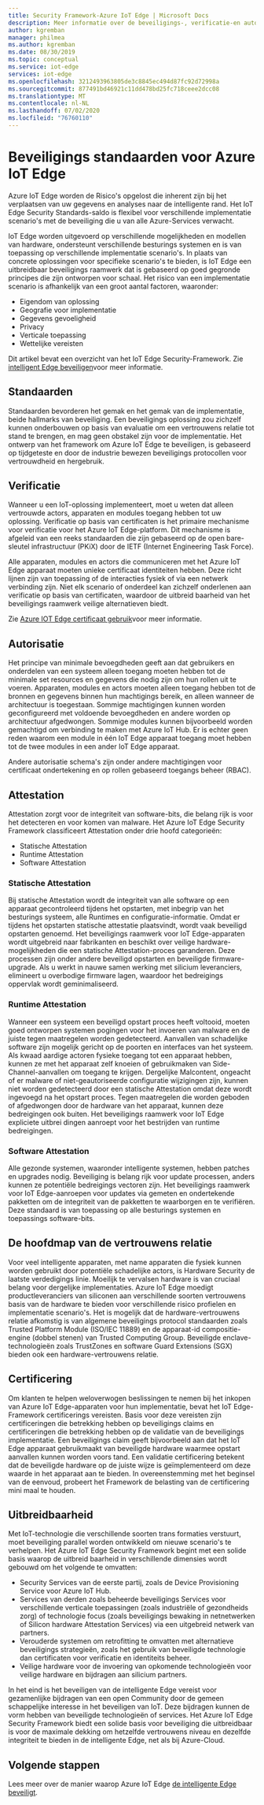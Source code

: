 ```yaml
---
title: Security Framework-Azure IoT Edge | Microsoft Docs
description: Meer informatie over de beveiligings-, verificatie-en autorisatie standaarden die zijn gebruikt voor het ontwikkelen van Azure IoT Edge en die u moet overwegen bij het ontwerpen van uw oplossing
author: kgremban
manager: philmea
ms.author: kgremban
ms.date: 08/30/2019
ms.topic: conceptual
ms.service: iot-edge
services: iot-edge
ms.openlocfilehash: 3212493963805de3c8845ec494d87fc92d72998a
ms.sourcegitcommit: 877491bd46921c11dd478bd25fc718ceee2dcc08
ms.translationtype: MT
ms.contentlocale: nl-NL
ms.lasthandoff: 07/02/2020
ms.locfileid: "76760110"
---
```

# <a name="security-standards-for-azure-iot-edge"></a>Beveiligings standaarden voor Azure IoT Edge

Azure IoT Edge worden de Risico's opgelost die inherent zijn bij het verplaatsen van uw gegevens en analyses naar de intelligente rand. Het IoT Edge Security Standards-saldo is flexibel voor verschillende implementatie scenario's met de beveiliging die u van alle Azure-Services verwacht.

IoT Edge worden uitgevoerd op verschillende mogelijkheden en modellen van hardware, ondersteunt verschillende besturings systemen en is van toepassing op verschillende implementatie scenario's. In plaats van concrete oplossingen voor specifieke scenario's te bieden, is IoT Edge een uitbreidbaar beveiligings raamwerk dat is gebaseerd op goed gegronde principes die zijn ontworpen voor schaal. Het risico van een implementatie scenario is afhankelijk van een groot aantal factoren, waaronder:

* Eigendom van oplossing
* Geografie voor implementatie
* Gegevens gevoeligheid
* Privacy
* Verticale toepassing
* Wettelijke vereisten

Dit artikel bevat een overzicht van het IoT Edge Security-Framework. Zie [intelligent Edge beveiligen](https://azure.microsoft.com/blog/securing-the-intelligent-edge/)voor meer informatie.

## <a name="standards"></a>Standaarden

Standaarden bevorderen het gemak en het gemak van de implementatie, beide hallmarks van beveiliging. Een beveiligings oplossing zou zichzelf kunnen onderbouwen op basis van evaluatie om een vertrouwens relatie tot stand te brengen, en mag geen obstakel zijn voor de implementatie. Het ontwerp van het framework om Azure IoT Edge te beveiligen, is gebaseerd op tijdgeteste en door de industrie bewezen beveiligings protocollen voor vertrouwdheid en hergebruik.

## <a name="authentication"></a>Verificatie

Wanneer u een IoT-oplossing implementeert, moet u weten dat alleen vertrouwde actors, apparaten en modules toegang hebben tot uw oplossing. Verificatie op basis van certificaten is het primaire mechanisme voor verificatie voor het Azure IoT Edge-platform. Dit mechanisme is afgeleid van een reeks standaarden die zijn gebaseerd op de open bare-sleutel infrastructuur (PKiX) door de IETF (Internet Engineering Task Force).

Alle apparaten, modules en actors die communiceren met het Azure IoT Edge apparaat moeten unieke certificaat identiteiten hebben. Deze richt lijnen zijn van toepassing of de interacties fysiek of via een netwerk verbinding zijn. Niet elk scenario of onderdeel kan zichzelf onderlenen aan verificatie op basis van certificaten, waardoor de uitbreid baarheid van het beveiligings raamwerk veilige alternatieven biedt.

Zie [Azure IOT Edge certificaat gebruik](iot-edge-certs.md)voor meer informatie.

## <a name="authorization"></a>Autorisatie

Het principe van minimale bevoegdheden geeft aan dat gebruikers en onderdelen van een systeem alleen toegang moeten hebben tot de minimale set resources en gegevens die nodig zijn om hun rollen uit te voeren. Apparaten, modules en actors moeten alleen toegang hebben tot de bronnen en gegevens binnen hun machtigings bereik, en alleen wanneer de architectuur is toegestaan. Sommige machtigingen kunnen worden geconfigureerd met voldoende bevoegdheden en andere worden op architectuur afgedwongen. Sommige modules kunnen bijvoorbeeld worden gemachtigd om verbinding te maken met Azure IoT Hub. Er is echter geen reden waarom een module in één IoT Edge apparaat toegang moet hebben tot de twee modules in een ander IoT Edge apparaat.

Andere autorisatie schema's zijn onder andere machtigingen voor certificaat ondertekening en op rollen gebaseerd toegangs beheer (RBAC).

## <a name="attestation"></a>Attestation

Attestation zorgt voor de integriteit van software-bits, die belang rijk is voor het detecteren en voor komen van malware. Het Azure IoT Edge Security Framework classificeert Attestation onder drie hoofd categorieën:

* Statische Attestation
* Runtime Attestation
* Software Attestation

### <a name="static-attestation"></a>Statische Attestation

Bij statische Attestation wordt de integriteit van alle software op een apparaat gecontroleerd tijdens het opstarten, met inbegrip van het besturings systeem, alle Runtimes en configuratie-informatie. Omdat er tijdens het opstarten statische attestatie plaatsvindt, wordt vaak beveiligd opstarten genoemd. Het beveiligings raamwerk voor IoT Edge-apparaten wordt uitgebreid naar fabrikanten en beschikt over veilige hardware-mogelijkheden die een statische Attestation-proces garanderen. Deze processen zijn onder andere beveiligd opstarten en beveiligde firmware-upgrade. Als u werkt in nauwe samen werking met silicium leveranciers, elimineert u overbodige firmware lagen, waardoor het bedreigings oppervlak wordt geminimaliseerd.

### <a name="runtime-attestation"></a>Runtime Attestation

Wanneer een systeem een beveiligd opstart proces heeft voltooid, moeten goed ontworpen systemen pogingen voor het invoeren van malware en de juiste tegen maatregelen worden gedetecteerd. Aanvallen van schadelijke software zijn mogelijk gericht op de poorten en interfaces van het systeem. Als kwaad aardige actoren fysieke toegang tot een apparaat hebben, kunnen ze met het apparaat zelf knoeien of gebruikmaken van Side-Channel-aanvallen om toegang te krijgen. Dergelijke Malcontent, ongeacht of er malware of niet-geautoriseerde configuratie wijzigingen zijn, kunnen niet worden gedetecteerd door een statische Attestation omdat deze wordt ingevoegd na het opstart proces. Tegen maatregelen die worden geboden of afgedwongen door de hardware van het apparaat, kunnen deze bedreigingen ook buiten. Het beveiligings raamwerk voor IoT Edge expliciete uitbrei dingen aanroept voor het bestrijden van runtime bedreigingen.  

### <a name="software-attestation"></a>Software Attestation

Alle gezonde systemen, waaronder intelligente systemen, hebben patches en upgrades nodig. Beveiliging is belang rijk voor update processen, anders kunnen ze potentiële bedreigings vectoren zijn. Het beveiligings raamwerk voor IoT Edge-aanroepen voor updates via gemeten en ondertekende pakketten om de integriteit van de pakketten te waarborgen en te verifiëren. Deze standaard is van toepassing op alle besturings systemen en toepassings software-bits.

## <a name="hardware-root-of-trust"></a>De hoofdmap van de vertrouwens relatie

Voor veel intelligente apparaten, met name apparaten die fysiek kunnen worden gebruikt door potentiële schadelijke actors, is Hardware Security de laatste verdedigings linie. Moeilijk te vervalsen hardware is van cruciaal belang voor dergelijke implementaties. Azure IoT Edge moedigt productleveranciers van siliconen aan verschillende soorten vertrouwens basis van de hardware te bieden voor verschillende risico profielen en implementatie scenario's. Het is mogelijk dat de hardware-vertrouwens relatie afkomstig is van algemene beveiligings protocol standaarden zoals Trusted Platform Module (ISO/IEC 11889) en de apparaat-id compositie-engine (dobbel stenen) van Trusted Computing Group. Beveiligde enclave-technologieën zoals TrustZones en software Guard Extensions (SGX) bieden ook een hardware-vertrouwens relatie.

## <a name="certification"></a>Certificering

Om klanten te helpen weloverwogen beslissingen te nemen bij het inkopen van Azure IoT Edge-apparaten voor hun implementatie, bevat het IoT Edge-Framework certificerings vereisten. Basis voor deze vereisten zijn certificeringen die betrekking hebben op beveiligings claims en certificeringen die betrekking hebben op de validatie van de beveiligings implementatie. Een beveiligings claim geeft bijvoorbeeld aan dat het IoT Edge apparaat gebruikmaakt van beveiligde hardware waarmee opstart aanvallen kunnen worden voors tand. Een validatie certificering betekent dat de beveiligde hardware op de juiste wijze is geïmplementeerd om deze waarde in het apparaat aan te bieden. In overeenstemming met het beginsel van de eenvoud, probeert het Framework de belasting van de certificering mini maal te houden.

## <a name="extensibility"></a>Uitbreidbaarheid

Met IoT-technologie die verschillende soorten trans formaties verstuurt, moet beveiliging parallel worden ontwikkeld om nieuwe scenario's te verhelpen. Het Azure IoT Edge Security Framework begint met een solide basis waarop de uitbreid baarheid in verschillende dimensies wordt gebouwd om het volgende te omvatten:

* Security Services van de eerste partij, zoals de Device Provisioning Service voor Azure IoT Hub.
* Services van derden zoals beheerde beveiligings Services voor verschillende verticale toepassingen (zoals industriële of gezondheids zorg) of technologie focus (zoals beveiligings bewaking in netnetwerken of Silicon hardware Attestation Services) via een uitgebreid netwerk van partners.
* Verouderde systemen om retrofitting te omvatten met alternatieve beveiligings strategieën, zoals het gebruik van beveiligde technologie dan certificaten voor verificatie en identiteits beheer.
* Veilige hardware voor de invoering van opkomende technologieën voor veilige hardware en bijdragen aan silicium partners.

In het eind is het beveiligen van de intelligente Edge vereist voor gezamenlijke bijdragen van een open Community door de gemeen schappelijke interesse in het beveiligen van IoT. Deze bijdragen kunnen de vorm hebben van beveiligde technologieën of services. Het Azure IoT Edge Security Framework biedt een solide basis voor beveiliging die uitbreidbaar is voor de maximale dekking om hetzelfde vertrouwens niveau en dezelfde integriteit te bieden in de intelligente Edge, net als bij Azure-Cloud.  

## <a name="next-steps"></a>Volgende stappen

Lees meer over de manier waarop Azure IoT Edge [de intelligente Edge beveiligt](https://azure.microsoft.com/blog/securing-the-intelligent-edge/).
